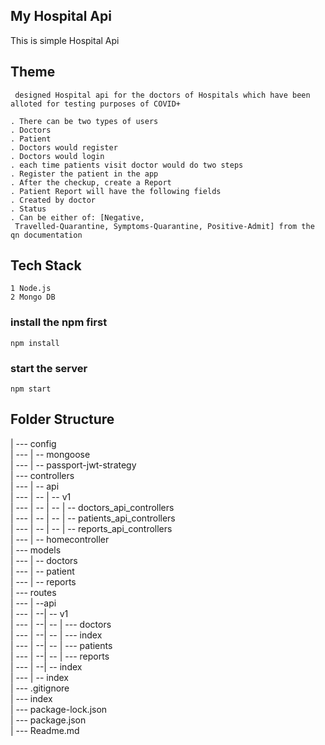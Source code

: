 ## My Hospital Api

This is simple Hospital Api

## Theme

     designed Hospital api for the doctors of Hospitals which have been alloted for testing purposes of COVID+

    . There can be two types of users
    . Doctors
    . Patient
    . Doctors would register
    . Doctors would login
    . each time patients visit doctor would do two steps
    . Register the patient in the app
    . After the checkup, create a Report
    . Patient Report will have the following fields
    . Created by doctor
    . Status
    . Can be either of: [Negative,
     Travelled-Quarantine, Symptoms-Quarantine, Positive-Admit] from the qn documentation

## Tech Stack

    1 Node.js
    2 Mongo DB

### install the npm first

`npm install`

### start the server

`npm start`

## Folder Structure

| --- config<br>
| --- | -- mongoose <br>
| --- | -- passport-jwt-strategy<br>
| --- controllers<br>
| --- | -- api<br>
| --- | -- | -- v1<br>
| --- | -- | -- | -- doctors_api_controllers<br>
| --- | -- | -- | -- patients_api_controllers<br>
| --- | -- | -- | -- reports_api_controllers<br>
| --- | -- homecontroller<br>
| --- models<br>
| --- | -- doctors<br>
| --- | -- patient<br>
| --- | -- reports<br>
| --- routes<br>
| --- | --api<br>
| --- | --| -- v1<br>
| --- | --| -- | --- doctors<br>
| --- | --| -- | --- index<br>
| --- | --| -- | --- patients<br>
| --- | --| -- | --- reports<br>
| --- | --| -- index<br>
| --- | -- index<br>
| --- .gitignore<br>
| --- index<br>
| --- package-lock.json<br>
| --- package.json<br>
| --- Readme.md<br>

